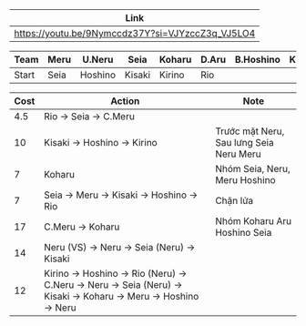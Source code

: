 
| Link                                             |
| ------------------------------------------------ |
| https://youtu.be/9Nymccdz37Y?si=VJYzccZ3q_VJ5LO4 |

| Team  | Meru | U.Neru  | Seia   | Koharu | D.Aru | B.Hoshino | Kisaki | Saya | Kirino | Rio |
| ----- | ---- | ------- | ------ | ------ | ----- | --------- | ------ | ---- | ------ | --- |
| Start | Seia | Hoshino | Kisaki | Kirino | Rio   |           |        |      |        |     |

| Cost | Action                                                                                                          | Note                                    |
| ---- | --------------------------------------------------------------------------------------------------------------- | --------------------------------------- |
| 4.5  | Rio -> Seia -> C.Meru                                                                                           |                                         |
| 10   | Kisaki -> Hoshino -> Kirino                                                                                     | Trước mặt Neru, Sau lưng Seia Neru Meru |
| 7    | Koharu                                                                                                          | Nhóm Seia, Neru, Meru Hoshino           |
| 7    | Seia -> Meru -> Kisaki -> Hoshino -> Rio                                                                        | Chặn lửa                                |
| 17   | C.Meru -> Koharu                                                                                                | Nhóm Koharu Aru Hoshino Seia            |
| 14   | Neru (VS) -> Neru -> Seia (Neru) -> Kisaki                                                                      |                                         |
| 12   | Kirino -> Hoshino -> Rio (Neru) -> C.Neru -> Neru -> Seia (Neru) -> Kisaki -> Koharu -> Meru -> Hoshino -> Neru |                                         |
